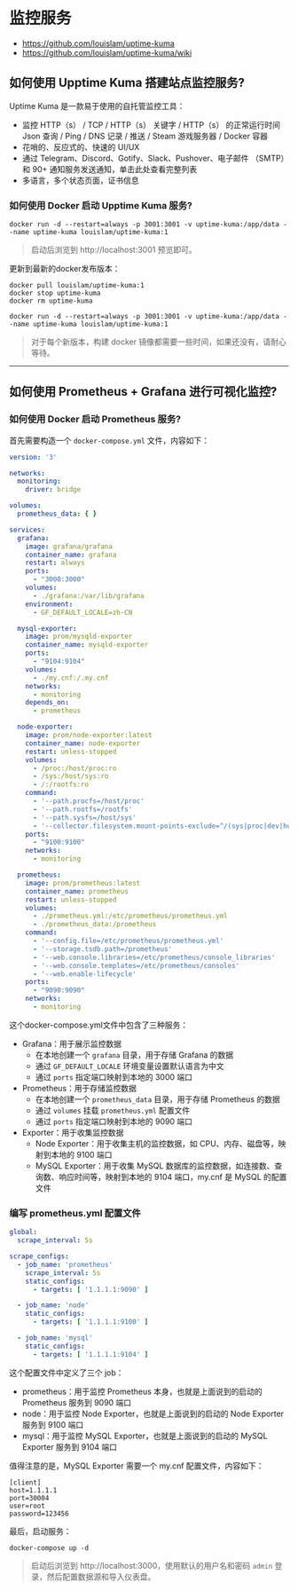 # 监控服务

- https://github.com/louislam/uptime-kuma
- https://github.com/louislam/uptime-kuma/wiki

## 如何使用 Upptime Kuma 搭建站点监控服务?

Uptime Kuma 是一款易于使用的自托管监控工具：

- 监控 HTTP（s） / TCP / HTTP（s） 关键字 / HTTP（s） 的正常运行时间 Json 查询 / Ping / DNS 记录 / 推送 / Steam 游戏服务器 / Docker 容器
- 花哨的、反应式的、快速的 UI/UX
- 通过 Telegram、Discord、Gotify、Slack、Pushover、电子邮件 （SMTP） 和 90+ 通知服务发送通知，单击此处查看完整列表
- 多语言，多个状态页面，证书信息


### 如何使用 Docker 启动 Upptime Kuma 服务?

```shell
docker run -d --restart=always -p 3001:3001 -v uptime-kuma:/app/data --name uptime-kuma louislam/uptime-kuma:1
```

> 启动后浏览到 http://localhost:3001 预览即可。

更新到最新的docker发布版本：

```shell
docker pull louislam/uptime-kuma:1
docker stop uptime-kuma
docker rm uptime-kuma

docker run -d --restart=always -p 3001:3001 -v uptime-kuma:/app/data --name uptime-kuma louislam/uptime-kuma:1
```

> 对于每个新版本，构建 docker 镜像都需要一些时间，如果还没有，请耐心等待。

---

## 如何使用 Prometheus + Grafana 进行可视化监控?

### 如何使用 Docker 启动 Prometheus 服务?

首先需要构造一个 `docker-compose.yml` 文件，内容如下：

```yaml
version: '3'

networks:
  monitoring:
    driver: bridge

volumes:
  prometheus_data: { }

services:
  grafana:
    image: grafana/grafana
    container_name: grafana
    restart: always
    ports:
      - "3000:3000"
    volumes:
      - ./grafana:/var/lib/grafana
    environment:
      - GF_DEFAULT_LOCALE=zh-CN

  mysql-exporter:
    image: prom/mysqld-exporter
    container_name: mysqld-exporter
    ports:
      - "9104:9104"
    volumes:
      - ./my.cnf:/.my.cnf
    networks:
      - monitoring
    depends_on:
      - prometheus

  node-exporter:
    image: prom/node-exporter:latest
    container_name: node-exporter
    restart: unless-stopped
    volumes:
      - /proc:/host/proc:ro
      - /sys:/host/sys:ro
      - /:/rootfs:ro
    command:
      - '--path.procfs=/host/proc'
      - '--path.rootfs=/rootfs'
      - '--path.sysfs=/host/sys'
      - '--collector.filesystem.mount-points-exclude=^/(sys|proc|dev|host|etc)($$|/)'
    ports:
      - "9100:9100"
    networks:
      - monitoring

  prometheus:
    image: prom/prometheus:latest
    container_name: prometheus
    restart: unless-stopped
    volumes:
      - ./prometheus.yml:/etc/prometheus/prometheus.yml
      - ./prometheus_data:/prometheus
    command:
      - '--config.file=/etc/prometheus/prometheus.yml'
      - '--storage.tsdb.path=/prometheus'
      - '--web.console.libraries=/etc/prometheus/console_libraries'
      - '--web.console.templates=/etc/prometheus/consoles'
      - '--web.enable-lifecycle'
    ports:
      - "9090:9090"
    networks:
      - monitoring
```

这个docker-compose.yml文件中包含了三种服务：

- Grafana：用于展示监控数据
    - 在本地创建一个 `grafana` 目录，用于存储 Grafana 的数据
    - 通过 `GF_DEFAULT_LOCALE` 环境变量设置默认语言为中文
    - 通过 `ports` 指定端口映射到本地的 3000 端口
- Prometheus：用于存储监控数据
    - 在本地创建一个 `prometheus_data` 目录，用于存储 Prometheus 的数据
    - 通过 `volumes` 挂载 `prometheus.yml` 配置文件
    - 通过 `ports` 指定端口映射到本地的 9090 端口
- Exporter：用于收集监控数据
    - Node Exporter：用于收集主机的监控数据，如 CPU、内存、磁盘等，映射到本地的 9100 端口
    - MySQL Exporter：用于收集 MySQL 数据库的监控数据，如连接数、查询数、响应时间等，映射到本地的 9104 端口，my.cnf 是 MySQL 的配置文件

### 编写 prometheus.yml 配置文件

```yaml
global:
  scrape_interval: 5s

scrape_configs:
  - job_name: 'prometheus'
    scrape_interval: 5s
    static_configs:
      - targets: [ '1.1.1.1:9090' ]

  - job_name: 'node'
    static_configs:
      - targets: [ '1.1.1.1:9100' ]

  - job_name: 'mysql'
    static_configs:
      - targets: [ '1.1.1.1:9104' ]
```

这个配置文件中定义了三个 job：

- prometheus：用于监控 Prometheus 本身，也就是上面说到的启动的 Prometheus 服务到 9090 端口
- node：用于监控 Node Exporter，也就是上面说到的启动的 Node Exporter 服务到 9100 端口
- mysql：用于监控 MySQL Exporter，也就是上面说到的启动的 MySQL Exporter 服务到 9104 端口

值得注意的是，MySQL Exporter 需要一个 my.cnf 配置文件，内容如下：

```
[client]
host=1.1.1.1
port=30004
user=root
password=123456
```

最后，启动服务：

```shell
docker-compose up -d
```

> 启动后浏览到 http://localhost:3000，使用默认的用户名和密码 `admin` 登录，然后配置数据源和导入仪表盘。
